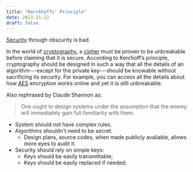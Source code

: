 ```yaml
---
title: "Kerckhoffs' Principle"
date: 2023-11-22
draft: false
---
```


[Security](/security) through obscurity is bad.

In the world of [cryptography](/cryptography), a [cipher](/ciphers) must
be proven to be unbreakable before claiming that it is secure. According
to Kerchoff’s principle, cryptography should be designed in such a way
that all the details of an algorithm---except for the private
key---should be knowable without sacrificing its security. For example,
you can access all the details about how [AES](/aes) encryption works
online and yet it is still unbreakable.

Also rephrased by Claude Shannon as:

> One ought to design systems under the assumption that the enemy will
> immediately gain full familiarity with them.


- System should not have complex rules.
- Algorithms shouldn't need to be secret.
    - Design plans, source codes, when made publicly available, allows more eyes to audit it.
- Security should rely on simple keys:
    - Keys should be easily transmittable;
    - Keys should be easily replaced if needed.
